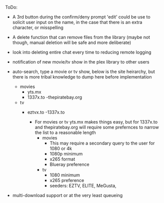 ToDo:
- A 3rd button during the confirm/deny prompt 'edit' could be use to solicit user input on the name, in the case that there is an extra character, or misspelling
- A delete function that can remove files from the library (maybe not though, manual deletion will be safe and more deliberate)
- look into deleting entire chat every time to reducing remote logging
- notification of new movie/tv show in the plex library to other users

- auto-search, type a movie or tv show, below is the site heirarchy, but there is more tribal knowledge to dump here before implementation
  - movies
    - yts.mx
    - 1337x.to
    -thepiratebay.org
  - tv
    - eztvx.to
    -1337x.to

      - For movies or tv yts.mx makes things easy, but for 1337x.to and thepiratebay.org will require some prefernces to narrow the list to a reasonable length
        - movies
          - This may require a secondary query to the user for 1080 or 4k
          - 1080p minimum
          - x265 format
          - Blueray preference
        - tv
          - 1080 minimum
          - x265 preference
          - seeders: EZTV, ELITE, MeGusta, 

- multi-download support or at the very least queueing